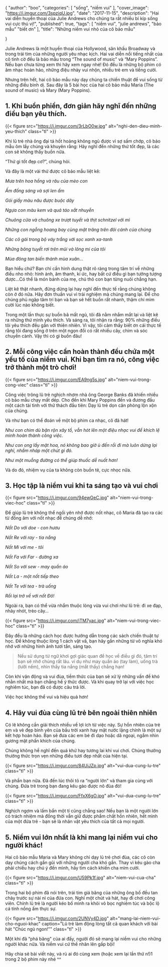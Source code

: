 {
   "author": "boo",
   "categories": [
      "sống",
      "niềm vui"
   ],
   "cover_image": "https://i.imgur.com/3spziqU.jpg",
   "date": "2017-11-15",
   "description": "Hai vai diễn huyền thoại của Julie Andrews cho chúng ta rất nhiều bí kíp sống vui cực thú vị!",
   "published": true,
   "tags": [
      "niềm vui",
      "julie andrews",
      "bảo mẫu"
      "biết ơn"
   ],
   "title": "Những niềm vui nhỏ của cô bảo mẫu"
  
}

Julie Andrews là một huyền thoại của Hollywood, sân khấu Broadway và trong trái tim của những người yêu nhạc kịch. Hai vai diễn nổi tiếng nhất của cô tình cờ đều là bảo mẫu trong “The sound of music" và “Mary Poppins”. Nếu bạn chưa từng xem thì hãy xem ngay nhé! Đó đều là những bộ phim có âm nhạc hoàn hảo, những điệu nhảy vui nhộn, nhiều trẻ em và tiếng cười.

<!--more-->

Nhưng trên hết, hai cô bảo mẫu này dạy chúng ta chiến thuật  để vui sống từ những điều bình dị. Sau đây là 5 bài học của hai cô bảo mẫu Maria (The sound of music) và Mary (Mary Poppins).

## 1. Khi buồn phiền, đơn giản hãy nghĩ đến những điều bạn yêu thích.

{{< figure src="https://i.imgur.com/3rLbO0w.jpg" alt="nghi-den-dieu-minh-yeu-thich"   class="tl" >}}

Khi lũ trẻ nhà ông đại tá hốt hoảng không ngủ được vì sợ sấm chớp, cô bảo mẫu ôm lấy chúng và khuyên rằng: Hãy nghĩ đến những thứ tốt đẹp, là các con sẽ không thấy buồn nữa.

“Thứ gì tốt đẹp cơ?”, chúng hỏi.

Và đây là một vài thứ được cô bảo mẫu liệt kê:

*Mưa trên hoa hồng và râu của mèo con*

*Ấm đồng sáng và sợi len ấm*

*Gói giấy màu nâu được buộc dây*

*Ngựa con màu kem và quả táo xắt nhuyễn*

*Chuông cửa và chuông xe trượt tuyết và thịt schnitzel với mì*

*Những con ngỗng hoang bay cùng mặt trăng trên đôi cánh của chúng*

*Các cô gái trong bộ váy trắng với sọc xanh xa-tanh*

*Những bông tuyết rơi trên mũi và lông mi của tôi*

*Mùa đông tan biến thành mùa xuân…*

Bạn hiểu chứ? Bạn chỉ cần hình dung thật rõ ràng trong tâm trí về những điều nho nhỏ: hình ảnh, âm thanh, kí ức, hay bất cứ điều gì bạn tưởng tượng được…Có thể là món bánh của mẹ, chú thỏ con bạn từng nuôi chẳng hạn.

Liệt kê thật nhanh, đừng dừng lại hay nghĩ đến thực tế rằng chúng không còn ở đó nữa. Hãy đơn thuần vui vì trải nghiệm mà chúng mang lại. Để cho chúng phủ ngập tâm trí bạn và bạn sẽ hết buồn rất nhanh, thậm chí mỉm cười lúc nào không biết.

Trong một lần thực sự buồn bã mất ngủ, tôi đã nằm nhắm mắt lại và liệt kê ra những thứ mình yêu thích. Và sáng ra, tôi nhận ra rằng: 90% những điều tôi yêu thích đều gắn với thiên nhiên. Vì vậy, tôi cảm thấy biết ơn cái thực tế rằng tôi đang sống ở trên một ngọn đồi có rất nhiều cây, chim và sóc chuyền cành. Vậy thì có gì buồn đâu!

## 2. Mỗi công việc cần hoàn thành đều chứa một yếu tố của niềm vui. Khi bạn tìm ra nó, công việc trở thành một trò chơi!

{{< figure src="https://i.imgur.com/EA9ng5s.jpg" alt="niem-vui-trong-cong-viec"   class="tl" >}}

Công việc trông lũ trẻ nghịch nhợm nhà ông George Banks đã khiến nhiều cô bảo mẫu chạy mất dép. Cho đến khi Mary Poppins đến và đương đầu một cách tài tình với thử thách đầu tiên: Dạy lũ trẻ dọn căn phòng lộn xộn của chúng.

Và như bạn có thể đoán về một bộ phim ca nhạc, cô đã hát!

*Như con chim dù bận rộn xây tổ, vẫn hót lên một điệu nhạc vui để khích lệ mình hoàn thành công việc.*


*Như con ong lấy mật hoa, nó không bao giờ ù đến rồi đi mà luôn dừng lại nghỉ, nhầm nháp một chút gì đó.*

*Như một muỗng đường có thể giúp thuốc dễ nuốt hơn!*

Và do đó, nhiệm vụ của ta không còn buồn tẻ, cực nhọc nữa.

## 3. Học tập là niềm vui khi ta sáng tạo và vui chơi

{{< figure src="https://i.imgur.com/94ewGeC.jpg" alt="niem-vui-trong-viec-hoc"   class="tl" >}}

Để giúp lũ trẻ không thể ngồi yên nhớ được nốt nhạc, cô Maria đã tạo ra các từ đồng âm với nốt nhạc để chúng dễ nhớ:

*Nốt Do với doe - con hươu*

*Nốt Re với ray - tia nắng*

*Nốt Mi với me - tôi*

*Nốt Fa với Far - đường xa*

*Nốt So với sew - may quần áo*

*Nốt La - một nốt tiếp theo*

*Nốt Te  với tea - trà uống*

*Rồi lại trở về với nốt Đô!*

Ngoài ra, bạn có thể vừa nhẩm thuộc lòng vừa vui chơi như lũ trẻ: đi xe đạp, nhảy nhót, trèo cây…

{{< figure src="https://i.imgur.com/iTM7yac.jpg" alt="niem-vui-trong-viec-hoc"   class="tl" >}}

Đây đều là những cách học được hướng dẫn trong các sách chiến thuật tự học. Để không thuộc lòng 1 cách vật vã, bạn hãy gắn những từ vô nghĩa khó nhớ với những hình ảnh tươi tắn, sáng tạo.

> Nếu sử dụng từ ngữ khơi gợi giác quan để học về điều gì đó, tâm trí bạn sẽ nhớ chúng rất lâu. ví dụ như may quần áo (tay làm), uống trà (lưỡi nếm), nhìn thấy tia nắng (mắt thấy) chẳng hạn!

Còn khi vận động và vui đùa, tiềm thức của bạn sẽ xử lý những vấn đề khó nhằn nhất mà bạn chẳng hề ý thức được. Và khi quay trở lại với việc học nghiêm túc, bạn đã có được câu trả lời.

Việc học không thể vui và hiệu quả hơn!

## 4. Hãy vui đùa cùng lũ trẻ bên ngoài thiên nhiên

Có lẽ không cần giải thích nhiều về lợi ích từ việc này. Sự hồn nhiên của trẻ em và vẻ đẹp bình yên của bầu trời xanh hay mặt nước lặng chính là một sự kết hợp hoàn hảo. Bạn sẽ đưa các em bé đi dạo hoặc dã ngoại, ngắm nhìn gương mặt phấn khích của chúng.

Chúng không hề nghĩ đến quá khứ hay tương lai khi vui chơi. Chúng thưởng thưởng thức trọn vẹn những điều tươi đẹp nhất của hiện tại.

{{< figure src="https://i.imgur.com/84UiJZp.jpg" alt="vui-dua-cung-lu-tre"   class="tl" >}}

Và phần bạn nữa. Đã đến lúc thôi tỏ ra “người lớn" và tham gia cùng với chúng. Đứa trẻ trong bạn đang kêu gào được nô đùa đó!

{{< figure src="https://i.imgur.com/FfxX6gO.jpg" alt="vui-dua-cung-lu-tre"   class="tl" >}}

Nghịch ngợm và lấm bẩn một tí cũng chẳng sao! Nếu bạn là một người lớn có trách nhiệm mà đồng thời vẫn giữ được phẩm chất hồn nhiên, hết mình của một đứa trẻ - bạn sẽ là nhân vật yêu thích của tất cả mọi người.

## 5. Niềm vui lớn nhất là khi mang lại niềm vui cho người khác!

Hai cô bảo mẫu Maria và Mary không chỉ dạy lũ trẻ chơi đùa, các cô còn dạy chúng cách gần gũi với những người cha khó gần. Thay vì kêu gào cha phải chiều hay chú ý đến mình, hãy tìm cách khiến cha mỉm cười.

{{< figure src="https://i.imgur.com/U59Pk1f.jpg" alt="niem-vui-cua-cha"   class="tl" >}}

Trong hai bộ phim đã nói trên, trái tim giá băng của những ông bố đều tan chảy trước sự nài nỉ của đứa con. Nghỉ một chút và hát, hay đi chơi công viên. Chính lũ trẻ là người kéo bố mình ra khỏi vỏ bọc nghiêm túc và bộc lộ cá tính nồng ấm thực sự.

{{< figure src="https://i.imgur.com/2UNVy4D.jpg" alt="mang-lai-niem-vui-cho-nguoi-khac" caption="Lũ trẻ làm động lòng tất cả quan khách với bài hát \"Chúc ngủ ngon!\""  class="tl" >}}


Một khi đã “phá băng" của ai đấy, người đó sẽ mang lại niềm vui cho những người khác nữa. Và niềm vui cứ thế nhân lên gấp bội!

Hãy <a onclick="FB.ui({ method: 'feed', link: window.location.href })" class="pointer blue underline">chia sẻ</a> bài viết này, và rủ ai đó cùng xem (hoặc xem lại lần thứ n!)1 trong 2 bộ phim này nhé ^^
